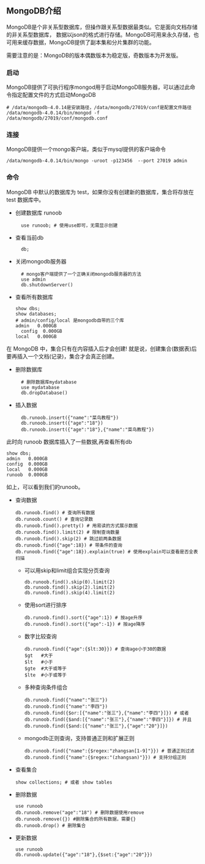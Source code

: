 ## MongoDB介绍 ##
MongoDB是个非关系型数据库，但操作跟关系型数据最类似。它是面向文档存储的非关系型数据库，
数据以json的格式进行存储。MongoDB可用来永久存储，也可用来缓存数据，MongoDB提供了副本集和分片集群的功能。

需要注意的是：MongoDB的版本偶数版本为稳定版，奇数版本为开发版。

### 启动 ###
MongoDB提供了可执行程序mongod用于启动MongoDB服务器，可以通过此命令指定配置文件的方式启动MongoDB

    # /data/mongodb-4.0.14是安装路径，/data/mongodb/27019/conf是配置文件路径
    /data/mongodb-4.0.14/bin/mongod -f /data/mongodb/27019/conf/mongodb.conf

### 连接 ###
MongoDB提供一个mongo客户端，类似于mysql提供的客户端命令

    /data/mongodb-4.0.14/bin/mongo -uroot -p123456  --port 27019 admin

### 命令 ###
MongoDB 中默认的数据库为 test，如果你没有创建新的数据库，集合将存放在 test 数据库中。

- 创建数据库 runoob

		use runoob; # 使用use即可，无需显示创建

- 查看当前db

		db;

- 关闭mongodb服务器
        
        # mongo客户端提供了一个正确关闭mongodb服务器的方法
        use admin
        db.shutdownServer()

- 查看所有数据库

      show dbs;
      show databases;
      # admin/config/local 是mongodb自带的三个库
      admin   0.000GB
	    config  0.000GB
      local   0.000GB

在 MongoDB 中，集合只有在内容插入后才会创建! 就是说，创建集合(数据表)后要再插入一个文档(记录)，集合才会真正创建。

- 删除数据库

        # 删除数据库mydatabase
        use mydatabase
        db.dropDatabase()

- 插入数据

		db.runoob.insert({"name":"菜鸟教程"})
		db.runoob.insert({"age":"18"})
		db.runoob.insert({"age":"18"},{"name":"菜鸟教程"})

此时向 runoob 数据库插入了一些数据,再查看所有db

	show dbs;
	admin   0.000GB
	config  0.000GB
	local   0.000GB
	runoob  0.000GB

如上，可以看到我们的runoob。
		
- 查询数据

      db.runoob.find() # 查询所有数据
      db.runoob.count() # 查询记录数
      db.runoob.find().pretty() # 用易读的方式展示数据
      db.runoob.find().limit(2) # 限制查询数量
      db.runoob.find().skip(2) # 跳过前两条数据
      db.runoob.find({"age":18}) # 带条件的查询
      db.runoob.find({"age":18}).explain(true) # 使用explain可以查看是否全表扫描

    - 可以用skip和limit组合实现分页查询
    
          db.runoob.find().skip(0).limit(2)
          db.runoob.find().skip(2).limit(2)
          db.runoob.find().skip(4).limit(2)
          
    - 使用sort进行排序
    
          db.runoob.find().sort({"age":1}) # 按age升序
          db.runoob.find().sort({"age":-1}) # 按age降序
          
    - 数字比较查询
    
          db.runoob.find({"age":{$lt:30}}) # 查询age小于30的数据
          $gt	#大于
          $lt	#小于
          $gte	#大于或等于
          $lte	#小于或等于
    
    - 多种查询条件组合
    
          db.runoob.find({"name":"张三"})
          db.runoob.find({"name":"李四"})
          db.runoob.find({$or:[{"name":"张三"},{"name":"李四"}]}) # 或者
          db.runoob.find({$and:[{"name":"张三"},{"name":"李四"}]}) # 并且
          db.runoob.find({$and:[{"name":"张三"},{"age":"20"}]}) 
          
    - mongodb正则查询，支持普通正则和扩展正则
    
          db.runoob.find({"name":{$regex:"zhangsan[1-9]"}}) # 普通正则过滤
          db.runoob.find({"name":{$regex:"(zhangsan)"}}) # 支持分组正则
		
- 查看集合

      show collections; # 或者 show tables 
      
- 删除数据

      use runoob
      db.runoob.remove("age":"18") # 删除数据使用remove
      db.runoob.remove({}) #删除集合的所有数据，需要{}
      db.runoob.drop() # 删除集合
      
- 更新数据

      use runoob
      db.runoob.update({"age":"18"},{$set:{"age":"20"}})


